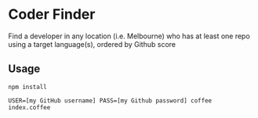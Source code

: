 # Coder Finder

Find a developer in any location (i.e. Melbourne) who has at least one repo using a target language(s), ordered by Github score

## Usage

`npm install`

`USER=[my GitHub username] PASS=[my Github password] coffee index.coffee`
